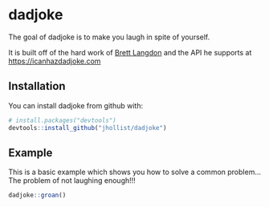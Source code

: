 # dadjoke

The goal of dadjoke is to make you laugh in spite of yourself.

It is built off of the hard work of [Brett Langdon](https://brett.is/) and the API he supports at <https://icanhazdadjoke.com>

## Installation

You can install dadjoke from github with:

``` r
# install.packages("devtools")
devtools::install_github("jhollist/dadjoke")
```

## Example

This is a basic example which shows you how to solve a common problem...  The problem of not laughing enough!!!

``` r
dadjoke::groan()


```

